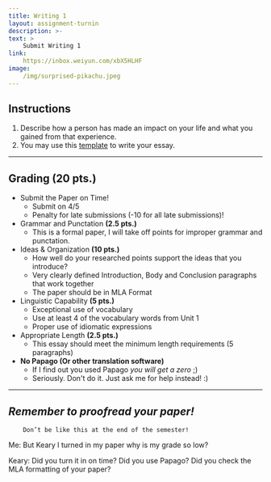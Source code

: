 ```yaml
---
title: Writing 1
layout: assignment-turnin
description: >-
text: >
    Submit Writing 1
link: 
    https://inbox.weiyun.com/xbX5HLHF
image: 
    /img/surprised-pikachu.jpeg
---
```

## Instructions
1. Describe how a person has made an impact on your life and what you gained from that experience.
2. You may use this [template](/docs/MLA_Essay_Template.docx) to write your essay.
---
## Grading (20 pts.)
- Submit the Paper on Time!
    - Submit on 4/5
    - Penalty for late submissions (-10  for all late submissions)!
- Grammar and Punctation **(2.5 pts.)**
    - This is a formal paper, I will take off points for improper grammar and punctation.
- Ideas & Organization **(10 pts.)**
    - How well do your researched points support the ideas that you introduce? 
    - Very clearly defined Introduction, Body and Conclusion paragraphs that work together
    - The paper should be in MLA Format 
- Linguistic Capability **(5 pts.)**
    - Exceptional use of vocabulary
    - Use at least 4 of the vocabulary words from Unit 1
    - Proper use of idiomatic expressions
- Appropriate Length **(2.5 pts.)**
    - This essay should meet the minimum length requirements (5 paragraphs)
- **No Papago (Or other translation software)** 
    - If I find out you used Papago *you will get a zero* ;)
    - Seriously. Don't do it. Just ask me for help instead! :)
---

## ***Remember to proofread your paper!***

        Don’t be like this at the end of the semester!

Me: But Keary I turned in my paper why is my grade so low?

Keary: Did you turn it in on time? Did you use Papago? Did you check the MLA formatting of your paper?

